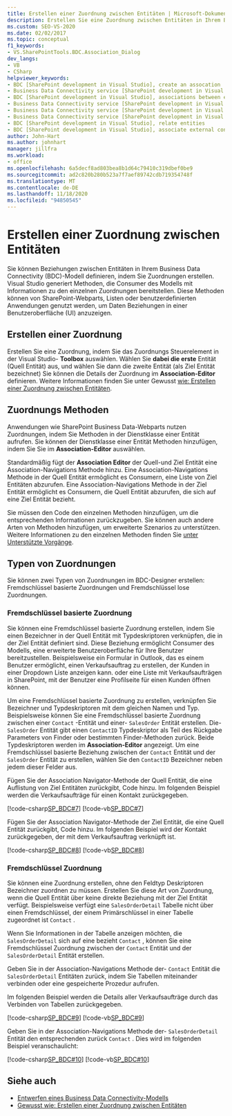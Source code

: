 ```yaml
---
title: Erstellen einer Zuordnung zwischen Entitäten | Microsoft-Dokumentation
description: Erstellen Sie eine Zuordnung zwischen Entitäten in Ihrem Business Data Connectivity (BDC)-Modell. Erfahren Sie mehr über Zuordnungs Methoden und Zuordnungs Typen.
ms.custom: SEO-VS-2020
ms.date: 02/02/2017
ms.topic: conceptual
f1_keywords:
- VS.SharePointTools.BDC.Association_Dialog
dev_langs:
- VB
- CSharp
helpviewer_keywords:
- BDC [SharePoint development in Visual Studio], create an assocation
- Business Data Connectivity service [SharePoint development in Visual Studio], associations between entities
- BDC [SharePoint development in Visual Studio], associations between entities
- Business Data Connectivity service [SharePoint development in Visual Studio], create an assocation
- Business Data Connectivity service [SharePoint development in Visual Studio], associate external content types
- Business Data Connectivity service [SharePoint development in Visual Studio], relate entities
- BDC [SharePoint development in Visual Studio], relate entities
- BDC [SharePoint development in Visual Studio], associate external content types
author: John-Hart
ms.author: johnhart
manager: jillfra
ms.workload:
- office
ms.openlocfilehash: 6a5decf8ad803bea8b1d64c79410c319dbef0be9
ms.sourcegitcommit: ad2c820b280b523a7f7aef89742cdb719354748f
ms.translationtype: MT
ms.contentlocale: de-DE
ms.lasthandoff: 11/18/2020
ms.locfileid: "94850545"
---
```

# <a name="create-an-association-between-entities"></a>Erstellen einer Zuordnung zwischen Entitäten
  Sie können Beziehungen zwischen Entitäten in Ihrem Business Data Connectivity (BDC)-Modell definieren, indem Sie Zuordnungen erstellen. Visual Studio generiert Methoden, die Consumer des Modells mit Informationen zu den einzelnen Zuordnungen bereitstellen. Diese Methoden können von SharePoint-Webparts, Listen oder benutzerdefinierten Anwendungen genutzt werden, um Daten Beziehungen in einer Benutzeroberfläche (UI) anzuzeigen.

## <a name="create-an-association"></a>Erstellen einer Zuordnung
 Erstellen Sie eine Zuordnung, indem Sie das Zuordnungs Steuerelement in der Visual Studio- **Toolbox** auswählen. Wählen Sie **dabei die erste** Entität (Quell Entität) aus, und wählen Sie dann die zweite Entität (als Ziel Entität bezeichnet) Sie können die Details der Zuordnung im **Association-Editor** definieren. Weitere Informationen finden Sie unter Gewusst [wie: Erstellen einer Zuordnung zwischen Entitäten](../sharepoint/how-to-create-an-association-between-entities.md).

## <a name="association-methods"></a>Zuordnungs Methoden
 Anwendungen wie SharePoint Business Data-Webparts nutzen Zuordnungen, indem Sie Methoden in der Dienstklasse einer Entität aufrufen. Sie können der Dienstklasse einer Entität Methoden hinzufügen, indem Sie Sie im **Association-Editor** auswählen.

 Standardmäßig fügt der **Association Editor** der Quell-und Ziel Entität eine Association-Navigations Methode hinzu. Eine Association-Navigations Methode in der Quell Entität ermöglicht es Consumern, eine Liste von Ziel Entitäten abzurufen. Eine Association-Navigations Methode in der Ziel Entität ermöglicht es Consumern, die Quell Entität abzurufen, die sich auf eine Ziel Entität bezieht.

 Sie müssen den Code den einzelnen Methoden hinzufügen, um die entsprechenden Informationen zurückzugeben. Sie können auch andere Arten von Methoden hinzufügen, um erweiterte Szenarios zu unterstützen. Weitere Informationen zu den einzelnen Methoden finden Sie [unter Unterstützte Vorgänge](/previous-versions/office/developer/sharepoint-2010/ee557363(v=office.14)).

## <a name="types-of-associations"></a>Typen von Zuordnungen
 Sie können zwei Typen von Zuordnungen im BDC-Designer erstellen: Fremdschlüssel basierte Zuordnungen und Fremdschlüssel lose Zuordnungen.

### <a name="foreign-key-based-association"></a>Fremdschlüssel basierte Zuordnung
 Sie können eine Fremdschlüssel basierte Zuordnung erstellen, indem Sie einen Bezeichner in der Quell Entität mit Typdeskriptoren verknüpfen, die in der Ziel Entität definiert sind. Diese Beziehung ermöglicht Consumer des Modells, eine erweiterte Benutzeroberfläche für Ihre Benutzer bereitzustellen. Beispielsweise ein Formular in Outlook, das es einem Benutzer ermöglicht, einen Verkaufsauftrag zu erstellen, der Kunden in einer Dropdown Liste anzeigen kann. oder eine Liste mit Verkaufsaufträgen in SharePoint, mit der Benutzer eine Profilseite für einen Kunden öffnen können.

 Um eine Fremdschlüssel basierte Zuordnung zu erstellen, verknüpfen Sie Bezeichner und Typdeskriptoren mit dem gleichen Namen und Typ. Beispielsweise können Sie eine Fremdschlüssel basierte Zuordnung zwischen einer `Contact` -Entität und einer- `SalesOrder` Entität erstellen. Die- `SalesOrder` Entität gibt einen `ContactID` Typdeskriptor als Teil des Rückgabe Parameters von Finder oder bestimmten Finder-Methoden zurück. Beide Typdeskriptoren werden im **Association-Editor** angezeigt. Um eine Fremdschlüssel basierte Beziehung zwischen der `Contact` Entität und der `SalesOrder` Entität zu erstellen, wählen Sie den `ContactID` Bezeichner neben jedem dieser Felder aus.

 Fügen Sie der Association Navigator-Methode der Quell Entität, die eine Auflistung von Ziel Entitäten zurückgibt, Code hinzu. Im folgenden Beispiel werden die Verkaufsaufträge für einen Kontakt zurückgegeben.

 [!code-csharp[SP_BDC#7](../sharepoint/codesnippet/CSharp/SP_BDC/bdcmodel1/contactservice.cs#7)]
 [!code-vb[SP_BDC#7](../sharepoint/codesnippet/VisualBasic/sp_bdc/bdcmodel1/contactservice.vb#7)]

 Fügen Sie der Association Navigator-Methode der Ziel Entität, die eine Quell Entität zurückgibt, Code hinzu. Im folgenden Beispiel wird der Kontakt zurückgegeben, der mit dem Verkaufsauftrag verknüpft ist.

 [!code-csharp[SP_BDC#8](../sharepoint/codesnippet/CSharp/SP_BDC/bdcmodel1/salesorderservice.cs#8)]
 [!code-vb[SP_BDC#8](../sharepoint/codesnippet/VisualBasic/sp_bdc/bdcmodel1/salesorderservice.vb#8)]

### <a name="foreign-keyless-association"></a>Fremdschlüssel Zuordnung
 Sie können eine Zuordnung erstellen, ohne den Feldtyp Deskriptoren Bezeichner zuordnen zu müssen. Erstellen Sie diese Art von Zuordnung, wenn die Quell Entität über keine direkte Beziehung mit der Ziel Entität verfügt. Beispielsweise verfügt eine `SalesOrderDetail` Tabelle nicht über einen Fremdschlüssel, der einem Primärschlüssel in einer Tabelle zugeordnet ist `Contact` .

 Wenn Sie Informationen in der Tabelle anzeigen möchten, die `SalesOrderDetail` sich auf eine bezieht `Contact` , können Sie eine Fremdschlüssel Zuordnung zwischen der `Contact` Entität und der `SalesOrderDetail` Entität erstellen.

 Geben Sie in der Association-Navigations Methode der- `Contact` Entität die `SalesOrderDetail` Entitäten zurück, indem Sie Tabellen miteinander verbinden oder eine gespeicherte Prozedur aufrufen.

 Im folgenden Beispiel werden die Details aller Verkaufsaufträge durch das Verbinden von Tabellen zurückgegeben.

 [!code-csharp[SP_BDC#9](../sharepoint/codesnippet/CSharp/SP_BDC/bdcmodel1/contactservice.cs#9)]
 [!code-vb[SP_BDC#9](../sharepoint/codesnippet/VisualBasic/sp_bdc/bdcmodel1/contactservice.vb#9)]

 Geben Sie in der Association-Navigations Methode der- `SalesOrderDetail` Entität den entsprechenden zurück `Contact` . Dies wird im folgenden Beispiel veranschaulicht:

 [!code-csharp[SP_BDC#10](../sharepoint/codesnippet/CSharp/SP_BDC/bdcmodel1/salesorderdetailservice.cs#10)]
 [!code-vb[SP_BDC#10](../sharepoint/codesnippet/VisualBasic/sp_bdc/bdcmodel1/salesorderdetailservice.vb#10)]

## <a name="see-also"></a>Siehe auch
- [Entwerfen eines Business Data Connectivity-Modells](../sharepoint/designing-a-business-data-connectivity-model.md)
- [Gewusst wie: Erstellen einer Zuordnung zwischen Entitäten](../sharepoint/how-to-create-an-association-between-entities.md)
